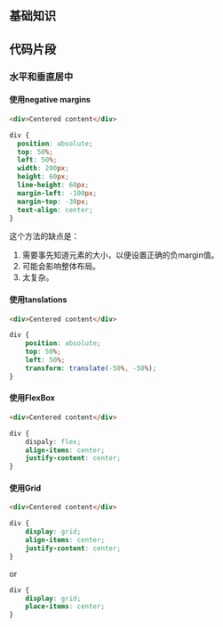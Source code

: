 ## 基础知识

## 代码片段

### 水平和垂直居中

#### 使用negative margins

```html
<div>Centered content</div>
```

```css
div {
  position: absolute;
  top: 50%;
  left: 50%;
  width: 200px;
  height: 60px;
  line-height: 60px;
  margin-left: -100px;
  margin-top: -30px;
  text-align: center;
}
```

这个方法的缺点是：

1. 需要事先知道元素的大小，以便设置正确的负margin值。
2. 可能会影响整体布局。
3. 太复杂。

#### 使用tanslations

```html
<div>Centered content</div>
```

```css
div {
	position: absolute;
	top: 50%;
	left: 50%;
	transform: translate(-50%, -50%);
}
```

#### 使用FlexBox

```html
<div>Centered content</div>
```

```css
div {
	dispaly: flex;
	align-items: center;
	justify-content: center;
}
```

#### 使用Grid

```html
<div>Centered content</div>
```

```css
div {
	display: grid;
	align-items: center;
	justify-content: center;
}
```

or

```css
div {
	display: grid;
	place-items: center;
}
```